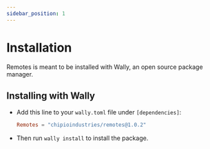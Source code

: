 ```yaml
---
sidebar_position: 1
---
```


# Installation

Remotes is meant to be installed with Wally, an open source package manager.

## Installing with Wally

* Add this line to your `wally.toml` file under `[dependencies]`:

	```toml
	Remotes = "chipioindustries/remotes@1.0.2"
	```

* Then run `wally install` to install the package.
